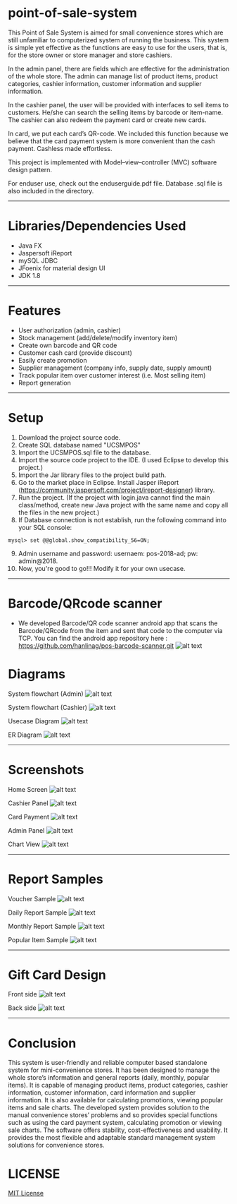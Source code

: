 # point-of-sale-system
This Point of Sale System is aimed for small convenience stores which are still unfamiliar to computerized system of running the business. This system is simple yet effective as the functions are easy to use for the users, that is, for the store owner or store manager and store cashiers.

In the admin panel, there are fields which are effective for the administration of the whole store. The admin can manage list of product items, product categories, cashier information, customer information and supplier information.

In the cashier panel, the user will be provided with interfaces to sell items to customers. He/she can search the selling items by barcode or item-name. The cashier can also redeem the payment card or create new cards.

In card, we put each card’s QR-code. We included this function because we believe that the card payment system is more convenient than the cash payment. Cashless made effortless.

This project is implemented with Model–view–controller (MVC) software design pattern.

For enduser use, check out the enduserguide.pdf file. 
Database .sql file is also included in the directory.

<hr>

# Libraries/Dependencies Used
- Java FX
- Jaspersoft iReport
- mySQL JDBC
- JFoenix for material design UI
- JDK 1.8

<hr>

# Features 
- User authorization (admin, cashier)
- Stock management (add/delete/modify inventory item)
- Create own barcode and QR code
- Customer cash card (provide discount)
- Easily create promotion
- Supplier management (company info, supply date, supply amount)
- Track popular item over customer interest (i.e. Most selling item)
- Report generation

<hr>

# Setup
1. Download the project source code.
2. Create SQL database named "UCSMPOS"
3. Import the UCSMPOS.sql file to the database. 
4. Import the source code project to the IDE. (I used Eclipse to develop this project.)
5. Import the Jar library files to the project build path.
6. Go to the market place in Eclipse. Install Jasper iReport (https://community.jaspersoft.com/project/ireport-designer) library. 
7. Run the project. (If the project with login.java cannot find the main class/method, create new Java project with the same name and copy all the files in the new project.)
8. If Database connection is not establish, run the following command into your SQL console:
```
mysql> set @@global.show_compatibility_56=ON;
```
9. Admin username and password: usernaem: pos-2018-ad; pw: admin@2018.
10. Now, you're good to go!!! Modify it for your own usecase. 

<hr>

# Barcode/QRcode scanner
- We developed Barcode/QR code scanner android app that scans the Barcode/QRcode from the item and sent that code to the computer via TCP. You can find the android app repository here : https://github.com/hanlinag/pos-barcode-scanner.git 
![alt text](https://github.com/hanlinag/point-of-sale-system/blob/master/images/barcode.png?raw=true)

# Diagrams
System flowchart (Admin)
![alt text](https://raw.githubusercontent.com/hanlinag/point-of-sale-system/master/images/adminflowchart.png)

System flowchart (Cashier)
![alt text](https://github.com/hanlinag/point-of-sale-system/blob/master/images/cashierflowchart.png?raw=true)

Usecase Diagram
![alt text](https://github.com/hanlinag/point-of-sale-system/blob/master/images/ucscasefinal.png?raw=true)


ER Diagram
![alt text](https://github.com/hanlinag/point-of-sale-system/blob/master/images/ER%20Final.png?raw=true)

<hr>

# Screenshots
Home Screen
![alt text](https://github.com/hanlinag/point-of-sale-system/blob/master/images/home.png?raw=true)

Cashier Panel
![alt text](https://github.com/hanlinag/point-of-sale-system/blob/master/images/cashier.png?raw=true)

Card Payment
![alt text](https://github.com/hanlinag/point-of-sale-system/blob/master/images/cardpayment.png?raw=true)

Admin Panel
![alt text](https://github.com/hanlinag/point-of-sale-system/blob/master/images/admin.png?raw=true)

Chart View
![alt text](https://github.com/hanlinag/point-of-sale-system/blob/master/images/chart.png?raw=true)


<hr>

# Report Samples
Voucher Sample
![alt text](https://github.com/hanlinag/point-of-sale-system/blob/master/images/voucher.png?raw=true)

Daily Report Sample
![alt text](https://github.com/hanlinag/point-of-sale-system/blob/master/images/dailysale.png?raw=true)

Monthly Report Sample
![alt text](https://github.com/hanlinag/point-of-sale-system/blob/master/images/monthlysale.png?raw=true)

Popular Item Sample
![alt text](https://github.com/hanlinag/point-of-sale-system/blob/master/images/popularitem.png?raw=true) 


<hr>

# Gift Card Design
Front side
![alt text](https://github.com/hanlinag/point-of-sale-system/blob/master/images/cardfinalfront.png?raw=true)

Back side
![alt text](https://github.com/hanlinag/point-of-sale-system/blob/master/images/cardfinalback.png?raw=true)
<hr>

# Conclusion
This system is user-friendly and reliable computer based standalone system for mini-convenience stores. It has been designed to manage the whole store’s information and general reports (daily, monthly, popular items). It is capable of managing product items, product categories, cashier information, customer information, card information and supplier information. It is also available for calculating promotions, viewing popular items and sale charts. The developed system provides solution to the manual convenience stores’ problems and so provides special functions such as using the card payment system, calculating promotion or viewing sale charts. The software offers stability, cost-effectiveness and usability. It provides the most flexible and adaptable standard management system solutions for convenience stores.

# LICENSE
[MIT License](LICENSE)

